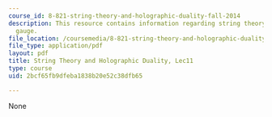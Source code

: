 ```yaml
---
course_id: 8-821-string-theory-and-holographic-duality-fall-2014
description: This resource contains information regarding string theory and light-cone
  gauge.
file_location: /coursemedia/8-821-string-theory-and-holographic-duality-fall-2014/2bcf65fb9dfeba1838b20e52c38dfb65_MIT8_821S15_Lec11.pdf
file_type: application/pdf
layout: pdf
title: String Theory and Holographic Duality, Lec11
type: course
uid: 2bcf65fb9dfeba1838b20e52c38dfb65

---
```

None